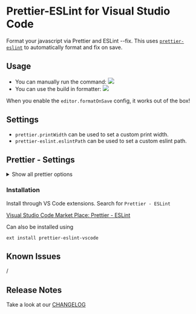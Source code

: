 # Prettier-ESLint for Visual Studio Code

Format your javascript via Prettier and ESLint --fix. This uses [`prettier-eslint`][prettier-eslint] to automatically format and fix on save.

## Usage

- You can manually run the command: ![](https://github.com/RobinMalfait/prettier-eslint-code/raw/master/screenshots/command.png)
- You can use the build in formatter: ![](https://github.com/RobinMalfait/prettier-eslint-code/raw/master/screenshots/format.png)

When you enable the `editor.formatOnSave` config, it works out of the box!

## Settings

- `prettier.printWidth` can be used to set a custom print width.
- `prettier-eslint.eslintPath` can be used to set a custom eslint path.

## Prettier - Settings

<details>

<summary>Show all prettier options</summary>

```js
{
  // Indent lines with tabs
  "prettier.useTabs": false,

  // Fit code within this line limit
  "prettier.printWidth": 80,

  // Number of spaces it should use per tab
  "prettier.tabWidth": 2,

  // If true, will use single instead of double quotes
  "prettier.singleQuote": false,

  // Controls the printing of trailing commas wherever possible. Valid options:
  // "none" - No trailing commas
  // "es5"  - Trailing commas where valid in ES5 (objects, arrays, etc)
  // "all"  - Trailing commas wherever possible (function arguments)
  "prettier.trailingComma": "none",

  // Controls the printing of spaces inside object literals
  "prettier.bracketSpacing": true,

  // If true, puts the `>` of a multi-line jsx element at the end of
  // the last line instead of being alone on the next line
  "prettier.jsxBracketSameLine": false,

  // Which parser to use. Valid options are 'flow' and 'babylon'
  "prettier.parser": "babylon",

  // Whether to add a semicolon at the end of every line (semi: true),
  // or only at the beginning of lines that may introduce ASI failures (semi: false)
  "prettier.semi": true,
}
```

</details>

### Installation

Install through VS Code extensions. Search for `Prettier - ESLint`

[Visual Studio Code Market Place: Prettier - ESLint](https://marketplace.visualstudio.com/items?itemName=RobinMalfait.prettier-eslint-vscode)

Can also be installed using 

```
ext install prettier-eslint-vscode
```

## Known Issues

/

## Release Notes

Take a look at our [CHANGELOG](CHANGELOG.md)

[prettier-eslint]: https://github.com/prettier/prettier-eslint